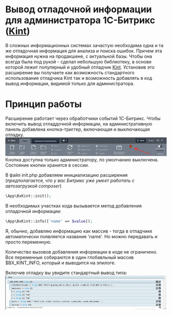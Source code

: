 # Вывод отладочной информации для администратора 1С-Битрикс ([Kint](https://github.com/kint-php/kint))

В сложных информационных системах зачастую необходима одна и та же отладочная информация для анализа и 
поиска ошибок.
Причем эта информация нужна на продакшене, с актуальной базы. Чтобы она всегда была под рукой - 
сделал небольшую библиотеку, в основе которой лежит
популярный и удобный отладчик [Kint](https://github.com/kint-php/kint). 
Установив это расширение вы получаете как возможность стандартного использования отладчика Kint так и 
возможность добавлять в код вывод информации, видимой только для администратора.

# Принцип работы
Расширение работает через обработчики событий 1С-Битрикс. Чтобы включить вывод отладдочной информации, 
на административную панель добавлена кнопка-триггер,
включающая и выключающая отладку.  
![Кнопка на панели](https://raw.githubusercontent.com/itrukhin/bxkint/master/resources/button-demo.png)
Кнопка доступна только администратору, по умолчанию выключена. Состояние кнопки хранится в сессии.

В файл init.php добавляем инициализацию расширения 
(_предполагается, что у вас Битрикс уже умеет работать с автозагрузкой composer_)
```php
\App\BxKint::init();
```
В необходимых участках кода вызывается метод добавления отладочной информации:
```php
\App\BxKint::info(['name' => $value]);
```
Я, обычно, добавляю информацию как массив - тогда в отладчике автоматически появляется название 'name'. 
Но можно передавать и просто переменную.

Количество вызовов добавления информации в коде не ограничено. Все переменные собираются в один 
глобавльный массив $BX_KINT_INFO, который и выводится на эпилоге. 

Включив отладку вы увидите стандартный вывод типа:
![Пример отладки](https://raw.githubusercontent.com/itrukhin/bxkint/master/resources/debug-demo.png)

